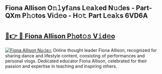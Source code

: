 ## Fiona Allison O𝚗𝚕yf𝚊ns L𝚎a𝚔ed N𝚞𝚍es - Part-QXm P𝚑𝚘tos Vi𝚍𝚎o - H𝚘𝚝 Part L𝚎a𝚔s 6VD6A

# <h2><a href="http://kf0vuu.oniu.top/?m=Fiona+Allison">🔗👉 🔴 Fiona Allison P𝚑ot𝚘𝚜 V𝚒d𝚎o</a></h2>

[![Fiona Allison Nu𝚍e𝚜](https://i.imgur.com/0qMVB7G.gif)](http://kf0vuu.oniu.top/?m=Fiona+Allison)
Online thought leader Fiona Allison, recognized for sharing dance and lifestyle content, consisting of performances and personal vlogs. Dedicated educator Fiona Allison, celebrated for their passion and expertise in teaching and inspiring others.  
